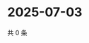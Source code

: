 # 2025-07-03

共 0 条

<!-- BEGIN ZHIHUVIDEO -->
<!-- 最后更新时间 Thu Jul 03 2025 15:13:11 GMT+0800 (China Standard Time) -->

<!-- END ZHIHUVIDEO -->

